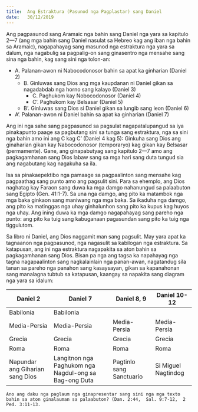 ```yaml
---
title:  Ang Estraktura (Pasunod nga Pagplastar) sang Daniel
date:   30/12/2019
---
```


Ang pagpasunod sang Aramaic nga bahin sang Daniel nga yara sa kapitulo 2—7 (ang mga bahin sang Daniel nasulat sa Hebreo kag ang iban nga bahin sa Aramaic), nagapahayag sang masunod nga estraktura nga yara sa dalum, nga nagabulig sa pagpalig-on sang ginasentro nga mensahe sang sina nga bahin, kag sang sini nga tolon-an:

- A. Palanan-awon ni Nabocodonosor bahin sa apat ka ginharian (Daniel 2)
    - B. Ginluwas sang Dios ang mga kaupdanan ni Daniel gikan sa nagadabdab nga horno sang kalayo (Daniel 3)
        - C. Paghukom kay Nobocodonosor (Daniel 4)
        - C’. Paghukom kay Belsasar (Daniel 5)
    - B’.  Ginluwas sang Dios si Daniel gikan sa lungib sang leon (Daniel 6)
- A’. Palanan-awon ni Daniel bahin sa apat ka ginharian (Daniel 7)

Ang ini nga sahe sang pagpasunod sa pagsulat nagapatalupangud sa iya pinakapunto paage sa pagbutang sini sa tunga sang estraktura, nga sa sini nga bahin amo ini ang C kag C’ (Daniel 4 kag 5):  Ginkuha sang Dios ang ginaharian gikan kay Nabocodonosor (temporaryo) kag gikan kay Belsasar (permamente).  Gane, ang ginapabutyag sang kapitulo 2—7 amo ang pagkagamhanan sang Dios labaw sang sa mga hari sang duta tungud sia ang nagabutang kag nagakuha sa ila.  

Isa sa pinakaepektibo nga pamaage sa pagpaalinton sang mensahe kag pagpaathag sang punto amo ang pagsulit sini.  Para sa ehemplo, ang Dios naghatag kay Faraon sang duwa ka mga damgo nahanungud sa palaabuton sang Egipto (Gen. 41:1-7).  Sa una nga damgo, ang pito ka matambok nga mga baka ginkaon sang maniwang nga mga baka.  Sa ikaduha nga damgo, ang pito ka matinggas nga uhay ginhalunhon sang pito ka kupus kag huyos nga uhay.  Ang ining duwa ka mga damgo nagapahayag sang pareho nga punto: ang pito ka tuig sang kabuganaan pagasundan sang pito ka tuig nga tiggulutom.

Sa libro ni Daniel, ang Dios naggamit man sang pagsulit.  May yara apat ka tagnaanon nga pagpasunod, nga nagasulit sa kabilogan nga estraktura.  Sa katapusan, ang ini nga estraktura nagapakita sa aton bahin sa pagkagamhanan sang Dios.  Bisan pa nga ang tagsa ka napahayag nga tagna nagapaalinton sang nagkalainlain nga panan-awan, nagatandug sila tanan sa pareho nga panahon sang kasaysayan, gikan sa kapanahonan sang manalagna tubtub sa katapusan, kaangay sa napakita sang diagram nga yara sa idalum:

|Daniel 2|Daniel 7|Daniel 8, 9|Daniel 10-12|
|---|---|---|---|
|Babilonia|Babilonia|||
|Media-Persia|Media-Persia|Media-Persia|Media-Persia|
|Grecia|Grecia|Grecia|Grecia|
|Roma|Roma|Roma|Roma|
|Napundar ang Giharian sang Dios|Langitnon nga Paghukom nga Nagdul-ong sa Bag-ong Duta|Pagtinlo sang Sanctuario|Si Miguel Nagtindog|

`Ano ang daku nga paglaum nga ginapresentar sang sini nga mga texto bahin sa aton ginalauman sa palaabuton? (Dan. 2:44,  Sal. 9:7-12,  2 Ped. 3:11-13.`